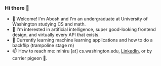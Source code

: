 ### Hi there 👋

* 🥳 Welcome! I'm Abosh and I'm an undergraduate at University of Washington studying CS and math.
* 🤔 I'm interested in artificial intelligence, super good-looking frontend design, and virtually every API that exists.
* 🌱 Currently learning machine learning applications and how to do a backflip (trampoline stage rn)
* 📫 How to reach me: mihiru [at] cs.washington.edu, [LinkedIn](https://www.linkedin.com/in/yayabosh/), or by carrier pigeon 🐓.
<!--
**yayabosh/yayabosh** is a ✨ _special_ ✨ repository because its `README.md` (this file) appears on your GitHub profile.

Here are some ideas to get you started:

- 🔭 I’m currently working on ...
- 🌱 I’m currently learning ...
- 👯 I’m looking to collaborate on ...
- 🤔 I’m looking for help with ...
- 💬 Ask me about ...
- 📫 How to reach me: ...
- 😄 Pronouns: ...
- ⚡ Fun fact: ...
-->
